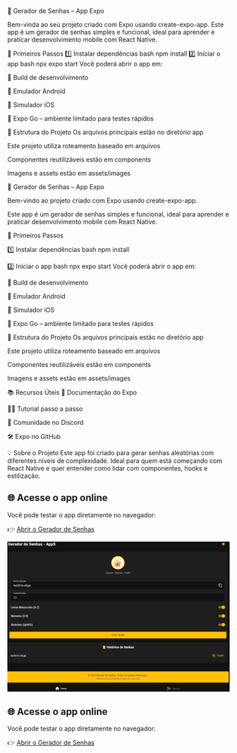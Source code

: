 
🔐 Gerador de Senhas – App Expo

Bem-vinda ao seu projeto criado com Expo usando create-expo-app. Este app é um gerador de senhas simples e funcional, ideal para aprender e praticar desenvolvimento mobile com React Native.

🚀 Primeiros Passos
1️⃣ Instalar dependências
bash
npm install
2️⃣ Iniciar o app
bash
npx expo start
Você poderá abrir o app em:

📱 Build de desenvolvimento

🤖 Emulador Android

🍏 Simulador iOS

🧪 Expo Go – ambiente limitado para testes rápidos

🧭 Estrutura do Projeto
Os arquivos principais estão no diretório app

Este projeto utiliza roteamento baseado em arquivos

Componentes reutilizáveis estão em components

Imagens e assets estão em assets/images

🔐 Gerador de Senhas – App Expo

Bem-vindo ao projeto criado com Expo usando create-expo-app. 

Este app é um gerador de senhas simples e funcional, ideal para aprender e praticar desenvolvimento mobile com React Native.

🚀 Primeiros Passos

1️⃣ Instalar dependências
bash
npm install

2️⃣ Iniciar o app
bash
npx expo start
Você poderá abrir o app em:

📱 Build de desenvolvimento

🤖 Emulador Android

🍏 Simulador iOS

🧪 Expo Go – ambiente limitado para testes rápidos

🧭 Estrutura do Projeto
Os arquivos principais estão no diretório app

Este projeto utiliza roteamento baseado em arquivos

Componentes reutilizáveis estão em components

Imagens e assets estão em assets/images

📚 Recursos Úteis
📖 Documentação do Expo

🧑‍🏫 Tutorial passo a passo

💬 Comunidade no Discord

🛠️ Expo no GitHub

💡 Sobre o Projeto
Este app foi criado para gerar senhas aleatórias com diferentes níveis de complexidade. Ideal para quem está começando com React Native e quer entender como lidar com componentes, hooks e estilização.

## 🌐 Acesse o app online

Você pode testar o app diretamente no navegador:

👉 [Abrir o Gerador de Senhas](https://Manoelah20.github.io/gerador-senhas-App)


![Preview do App](./assets/images/preview.png)


## 🌐 Acesse o app online

Você pode testar o app diretamente no navegador:

👉 [Abrir o Gerador de Senhas](https://Manoelah20.github.io/gerador-senhas-App)

